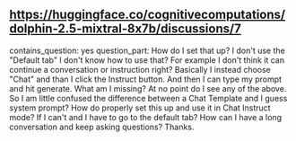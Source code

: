 ## https://huggingface.co/cognitivecomputations/dolphin-2.5-mixtral-8x7b/discussions/7

contains_question: yes
question_part: How do I set that up? I don't use the "Default tab" I don't know how to use that? For example I don't think it can continue a conversation or instruction right? Basically I instead choose "Chat" and than I click the Instruct button. And then I can type my prompt and hit generate. What am I missing? At no point do I see any of the above. So I am little confused the difference between a Chat Template and I guess system prompt? How do properly set this up and use it in Chat Instruct mode? If I can't and I have to go to the default tab? How can I have a long conversation and keep asking questions? Thanks.